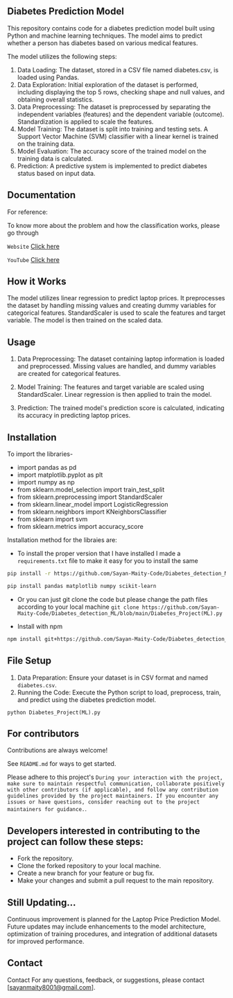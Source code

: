 ## Diabetes Prediction Model
This repository contains code for a diabetes prediction model built using Python and machine learning techniques. The model aims to predict whether a person has diabetes based on various medical features.

The model utilizes the following steps:

1. Data Loading: The dataset, stored in a CSV file named diabetes.csv, is loaded using Pandas.
2. Data Exploration: Initial exploration of the dataset is performed, including displaying the top 5 rows, checking shape and null values, and obtaining overall statistics.
3. Data Preprocessing: The dataset is preprocessed by separating the independent variables (features) and the dependent variable (outcome). Standardization is applied to scale the features.
4. Model Training: The dataset is split into training and testing sets. A Support Vector Machine (SVM) classifier with a linear kernel is trained on the training data.
5. Model Evaluation: The accuracy score of the trained model on the training data is calculated.
6. Prediction: A predictive system is implemented to predict diabetes status based on input data.
## Documentation
For reference:

To know more about the problem and how the classification works, please go through 

`Website`
[Click here](https://www.ncbi.nlm.nih.gov/pmc/articles/PMC8702133/)


`YouTube`
[Click here](https://youtu.be/A1eU51jPpXQ?si=dMnkZCpvQwV_krOM)


## How it Works
The model utilizes linear regression to predict laptop prices. It preprocesses the dataset by handling missing values and creating dummy variables for categorical features. StandardScaler is used to scale the features and target variable. The model is then trained on the scaled data.

## Usage
1. Data Preprocessing: The dataset containing laptop information is loaded and preprocessed. Missing values are handled, and dummy variables are created for categorical features.

2. Model Training: The features and target variable are scaled using StandardScaler. Linear regression is then applied to train the model.

3. Prediction: The trained model's prediction score is calculated, indicating its accuracy in predicting laptop prices.
## Installation
To import the libraries-
- import pandas as pd
- import matplotlib.pyplot as plt
- import numpy as np
- from sklearn.model_selection import train_test_split
- from sklearn.preprocessing import StandardScaler
- from sklearn.linear_model import LogisticRegression
- from sklearn.neighbors import KNeighborsClassifier
- from sklearn import svm
- from sklearn.metrics import accuracy_score


Installation method for the libraies are:

- To install the proper version that I have installed I made a `requirements.txt` file to make it easy for you to install the same

```bash
pip install -r https://github.com/Sayan-Maity-Code/Diabetes_detection_ML/blob/main/requirements.txt
```


```bash 
pip install pandas matplotlib numpy scikit-learn
```
- Or you can just git clone the code but please change the path files according to your local machine
```git clone https://github.com/Sayan-Maity-Code/Diabetes_detection_ML/blob/main/Diabetes_Project(ML).py```


- Install with npm

```bash
npm install git+https://github.com/Sayan-Maity-Code/Diabetes_detection_ML/blob/main/Diabetes_Project(ML).py
```

## File Setup

1. Data Preparation: Ensure your dataset is in CSV format and named `diabetes.csv`.
2. Running the Code: Execute the Python script to load, preprocess, train, and predict using the diabetes prediction model.

`python Diabetes_Project(ML).py`
## For contributors

Contributions are always welcome!

See `README.md` for ways to get started.

Please adhere to this project's `During your interaction with the project, make sure to maintain respectful communication, collaborate positively with other contributors (if applicable), and follow any contribution guidelines provided by the project maintainers. If you encounter any issues or have questions, consider reaching out to the project maintainers for guidance.`.

## Developers interested in contributing to the project can follow these steps:

- Fork the repository.
- Clone the forked repository to your local machine.
- Create a new branch for your feature or bug fix.
- Make your changes and submit a pull request to the main repository.


## Still Updating...
Continuous improvement is planned for the Laptop Price Prediction Model. Future updates may include enhancements to the model architecture, optimization of training procedures, and integration of additional datasets for improved performance.

## Contact
Contact
For any questions, feedback, or suggestions, please contact [sayanmaity8001@gmail.com].
